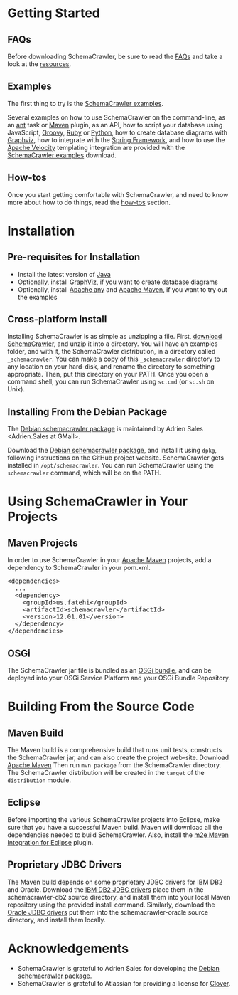 # Getting Started

## FAQs
Before downloading SchemaCrawler, be sure to read the [FAQs] and take a look at the [resources].

## Examples
The first thing to try is the [SchemaCrawler examples].

Several examples on how to use SchemaCrawler on the command-line, as an [ant] task or [Maven] plugin, 
as an API, how to script your database using JavaScript, [Groovy],
[Ruby] or [Python], how to create database diagrams with [Graphviz], how to integrate with the 
[Spring Framework], and how to use the [Apache Velocity] templating integration are provided with the 
[SchemaCrawler examples] download.

## How-tos
Once you start getting comfortable with SchemaCrawler, and need to know more about how to do things, 
read the [how-tos] section.

# Installation

## Pre-requisites for Installation

- Install the latest version of [Java](https://www.java.com/)
- Optionally, install [GraphViz](http://www.graphviz.org/), if you want to create database diagrams
- Optionally, install [Apache any](http://ant.apache.org/) and [Apache Maven](http://maven.apache.org/), 
  if you want to try out the examples

## Cross-platform Install
Installing SchemaCrawler is as simple as unzipping a file. First, 
[download SchemaCrawler](https://sourceforge.net/projects/schemacrawler/files/SchemaCrawler%20Examples/),
and unzip it into a directory. You will have an examples folder, and with it, the SchemaCrawler
distribution, in a directory called `_schemacrawler`. You can make a copy of this `_schemacrawler`
directory to any location on your hard-disk, and rename the directory to something appropriate.
Then, put this directory on your PATH. Once you open a command shell, you can run SchemaCrawler
using `sc.cmd` (or `sc.sh` on Unix).

## Installing From the Debian Package
The [Debian schemacrawler package] is maintained by
Adrien Sales <Adrien.Sales at GMail>.

Download the [Debian schemacrawler package], and install it using `dpkg`, following instructions 
on the GitHub project website. SchemaCrawler gets installed in `/opt/schemacrawler`.
You can run SchemaCrawler using the `schemacrawler` command, which will be on the PATH.

# Using SchemaCrawler in Your Projects

## Maven Projects
In order to use SchemaCrawler in your [Apache Maven] projects, add a dependency to SchemaCrawler in your pom.xml.

<div class="source"><pre>
&lt;dependencies&gt;
  ...
  &lt;dependency&gt;
    &lt;groupId&gt;us.fatehi&lt;/groupId&gt;
    &lt;artifactId&gt;schemacrawler&lt;/artifactId&gt;
    &lt;version&gt;12.01.01&lt;/version&gt;
  &lt;/dependency&gt;
&lt;/dependencies&gt;
</pre></div>

## OSGi
The SchemaCrawler jar file is bundled as an [OSGi bundle], and can be deployed into your OSGi Service Platform 
and your OSGi Bundle Repository.

# Building From the Source Code

## Maven Build
The Maven build is a comprehensive build that runs unit tests, constructs the SchemaCrawler jar, and can 
also create the project web-site. Download [Apache Maven] Then run `mvn package` from the SchemaCrawler directory. 
The SchemaCrawler distribution will be created in the `target` of the `distribution` module.		

## Eclipse
Before importing the various SchemaCrawler projects into Eclipse, make sure that you have a successful 
Maven build. Maven will download all the dependencies needed to build SchemaCrawler. Also, install the 
[m2e Maven Integration for Eclipse] plugin.

## Proprietary JDBC Drivers
The Maven build depends on some proprietary JDBC drivers for IBM DB2 and Oracle. Download the [IBM DB2 JDBC drivers] 
place them in the schemacrawler-db2 source directory, and install them into your local Maven repository using 
the provided install command. Similarly, download the [Oracle JDBC drivers] put them into the schemacrawler-oracle 
source directory, and install them locally.

# Acknowledgements

- SchemaCrawler is grateful to Adrien Sales for developing the [Debian schemacrawler package].
- SchemaCrawler is grateful to Atlassian for providing a license for [Clover].

[Debian schemacrawler package]: https://github.com/adriens/schemacrawler-deb
[FAQs]: faq.html
[resources]: resources.html
[SchemaCrawler examples]: https://sourceforge.net/projects/schemacrawler/files/SchemaCrawler%20Examples/
[ant]: http://ant.apache.org/
[Maven]: http://maven.apache.org/
[Groovy]: http://groovy.codehaus.org/
[Ruby]: http://www.ruby-lang.org/en/
[Python]: http://www.python.org/
[Graphviz]: http://www.graphviz.org/
[Spring Framework]: http://www.springsource.org/spring-framework
[Apache Velocity]: http://velocity.apache.org/
[SchemaCrawler examples]: https://sourceforge.net/projects/schemacrawler/files/SchemaCrawler%20Examples/
[Apache Maven]: http://maven.apache.org/
[OSGi bundle]: http://en.wikipedia.org/wiki/OSGi#Bundles
[m2e Maven Integration for Eclipse]: http://eclipse.org/m2e/
[IBM DB2 JDBC drivers]: http://www-306.ibm.com/software/data/db2/express/download.html
[Oracle JDBC drivers]: http://www.oracle.com/technetwork/database/enterprise-edition/jdbc-112010-090769.html
[Clover]: http://www.atlassian.com/software/clover/
[how-tos]: how-to.html
